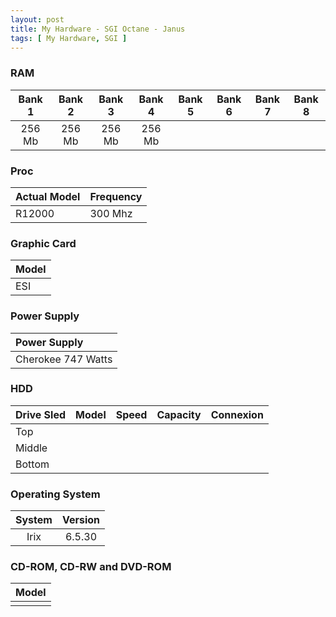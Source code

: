 ```yaml
---
layout: post
title: My Hardware - SGI Octane - Janus
tags: [ My Hardware, SGI ]
---
```

### RAM

| Bank 1 | Bank 2 | Bank 3 | Bank 4 |   Bank 5   |   Bank 6   |   Bank 7   |   Bank 8   |
|:------:|:------:|:------:|:------:|:----------:|:----------:|:----------:|:----------:|
| 256 Mb | 256 Mb | 256 Mb | 256 Mb |            |            |            |            |

### Proc

| Actual Model | Frequency |
|:-------------|:----------|
| R12000       | 300 Mhz   |

### Graphic Card

| Model |
|:------|
| ESI   |

### Power Supply

| Power Supply       |
|:-------------------|
| Cherokee 747 Watts |

### HDD

| Drive Sled |   Model           |   Speed           |   Capacity        |   Connexion       |
|:-----------|:------------------|:------------------|:------------------|:------------------|
| Top        |                   |                   |                   |                   |
| Middle     |                   |                   |                   |                   |
| Bottom     |                   |                   |                   |                   |

### Operating System

|   System   |   Version   |
|:----------:|:-----------:|
|   Irix     |   6.5.30    |

### CD-ROM, CD-RW and DVD-ROM

|   Model              |
|:---------------------|
|                      |
